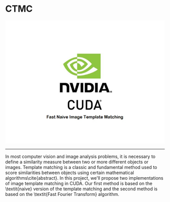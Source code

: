 # CTMC
<p align="center">
    <img src="https://raw.githubusercontent.com/aligholamee/CTMC/master/logo.jpg">
</p>

---
In most computer vision and image analysis problems, it is necessary to define a similarity measure between two or more different objects or images. Template matching is a classic and fundamental method used to score similarities between objects using certain mathematical algorithms\cite{abstract}. In this project, we'll propose two implementations of image template matching in CUDA. Our first method is based on the \textit{naive} version of the template matching and the second method is based on the \textit{Fast Fourier Transform} algorithm.
